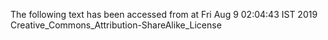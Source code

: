 The following text has been accessed from at Fri Aug 9 02:04:43 IST 2019
Creative_Commons_Attribution-ShareAlike_License
